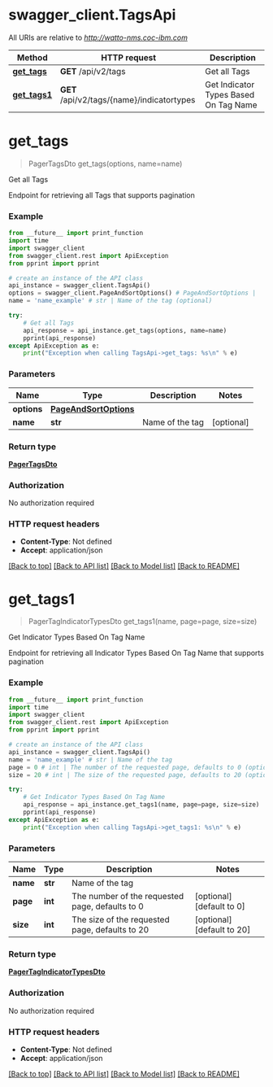 # swagger_client.TagsApi

All URIs are relative to *http://watto-nms.coc-ibm.com*

Method | HTTP request | Description
------------- | ------------- | -------------
[**get_tags**](TagsApi.md#get_tags) | **GET** /api/v2/tags | Get all Tags
[**get_tags1**](TagsApi.md#get_tags1) | **GET** /api/v2/tags/{name}/indicatortypes | Get Indicator Types Based On Tag Name 

# **get_tags**
> PagerTagsDto get_tags(options, name=name)

Get all Tags

Endpoint for retrieving all Tags that supports pagination

### Example
```python
from __future__ import print_function
import time
import swagger_client
from swagger_client.rest import ApiException
from pprint import pprint

# create an instance of the API class
api_instance = swagger_client.TagsApi()
options = swagger_client.PageAndSortOptions() # PageAndSortOptions | 
name = 'name_example' # str | Name of the tag (optional)

try:
    # Get all Tags
    api_response = api_instance.get_tags(options, name=name)
    pprint(api_response)
except ApiException as e:
    print("Exception when calling TagsApi->get_tags: %s\n" % e)
```

### Parameters

Name | Type | Description  | Notes
------------- | ------------- | ------------- | -------------
 **options** | [**PageAndSortOptions**](.md)|  | 
 **name** | **str**| Name of the tag | [optional] 

### Return type

[**PagerTagsDto**](PagerTagsDto.md)

### Authorization

No authorization required

### HTTP request headers

 - **Content-Type**: Not defined
 - **Accept**: application/json

[[Back to top]](#) [[Back to API list]](../README.md#documentation-for-api-endpoints) [[Back to Model list]](../README.md#documentation-for-models) [[Back to README]](../README.md)

# **get_tags1**
> PagerTagIndicatorTypesDto get_tags1(name, page=page, size=size)

Get Indicator Types Based On Tag Name 

Endpoint for retrieving all Indicator Types Based On Tag Name that supports pagination

### Example
```python
from __future__ import print_function
import time
import swagger_client
from swagger_client.rest import ApiException
from pprint import pprint

# create an instance of the API class
api_instance = swagger_client.TagsApi()
name = 'name_example' # str | Name of the tag
page = 0 # int | The number of the requested page, defaults to 0 (optional) (default to 0)
size = 20 # int | The size of the requested page, defaults to 20 (optional) (default to 20)

try:
    # Get Indicator Types Based On Tag Name 
    api_response = api_instance.get_tags1(name, page=page, size=size)
    pprint(api_response)
except ApiException as e:
    print("Exception when calling TagsApi->get_tags1: %s\n" % e)
```

### Parameters

Name | Type | Description  | Notes
------------- | ------------- | ------------- | -------------
 **name** | **str**| Name of the tag | 
 **page** | **int**| The number of the requested page, defaults to 0 | [optional] [default to 0]
 **size** | **int**| The size of the requested page, defaults to 20 | [optional] [default to 20]

### Return type

[**PagerTagIndicatorTypesDto**](PagerTagIndicatorTypesDto.md)

### Authorization

No authorization required

### HTTP request headers

 - **Content-Type**: Not defined
 - **Accept**: application/json

[[Back to top]](#) [[Back to API list]](../README.md#documentation-for-api-endpoints) [[Back to Model list]](../README.md#documentation-for-models) [[Back to README]](../README.md)

